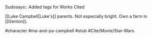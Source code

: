 Sudosays:: Added tags for Works Cited

[[Luke Campbell|Luke's]] parents. Not especially bright. Own a farm in [[Genton]].

#character #ma-and-pa-campbell #stub #Cite/Movie/Star-Wars 